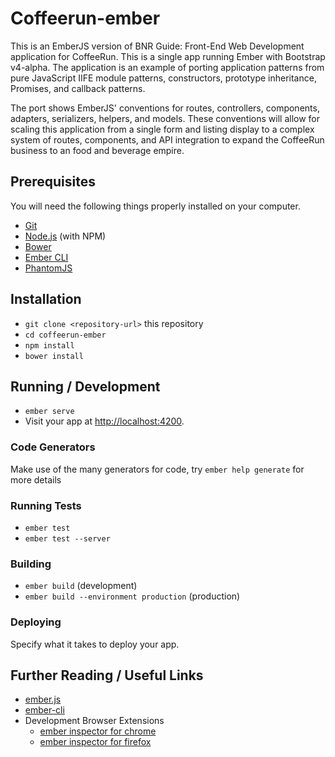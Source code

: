 # Coffeerun-ember

This is an EmberJS version of BNR Guide: Front-End Web Development application for CoffeeRun.  This is a single app running Ember with Bootstrap v4-alpha. The application is an example of porting application patterns from pure JavaScript IIFE module patterns, constructors, prototype inheritance, Promises, and callback patterns.

The port shows EmberJS' conventions for routes, controllers, components, adapters, serializers, helpers, and models.  These conventions will allow for scaling this application from a single form and listing display to a complex system of routes, components, and API integration to expand the CoffeeRun business to an food and beverage empire.

## Prerequisites

You will need the following things properly installed on your computer.

* [Git](http://git-scm.com/)
* [Node.js](http://nodejs.org/) (with NPM)
* [Bower](http://bower.io/)
* [Ember CLI](http://ember-cli.com/)
* [PhantomJS](http://phantomjs.org/)

## Installation

* `git clone <repository-url>` this repository
* `cd coffeerun-ember`
* `npm install`
* `bower install`

## Running / Development

* `ember serve`
* Visit your app at [http://localhost:4200](http://localhost:4200).

### Code Generators

Make use of the many generators for code, try `ember help generate` for more details

### Running Tests

* `ember test`
* `ember test --server`

### Building

* `ember build` (development)
* `ember build --environment production` (production)

### Deploying

Specify what it takes to deploy your app.

## Further Reading / Useful Links

* [ember.js](http://emberjs.com/)
* [ember-cli](http://ember-cli.com/)
* Development Browser Extensions
  * [ember inspector for chrome](https://chrome.google.com/webstore/detail/ember-inspector/bmdblncegkenkacieihfhpjfppoconhi)
  * [ember inspector for firefox](https://addons.mozilla.org/en-US/firefox/addon/ember-inspector/)
